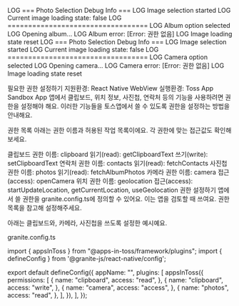 
 LOG  === Photo Selection Debug Info ===
 LOG  Image selection started
 LOG  Current image loading state: false
 LOG  ==================================
 LOG  Album option selected
 LOG  Opening album...
 LOG  Album error: [Error: 권한 없음]
 LOG  Image loading state reset
 LOG  === Photo Selection Debug Info ===
 LOG  Image selection started
 LOG  Current image loading state: false
 LOG  ==================================
 LOG  Camera option selected
 LOG  Opening camera...
 LOG  Camera error: [Error: 권한 없음]
 LOG  Image loading state reset





필요한 권한 설정하기
지원환경:
React Native
WebView
실행환경:
Toss App
Sandbox App
앱에서 클립보드, 위치 정보, 사진첩, 연락처 등의 기능을 사용하려면 권한을 설정해야 해요. 이러한 기능들을 토스앱에서 쓸 수 있도록 권한을 설정하는 방법을 안내해요.

권한 목록
아래는 권한 이름과 허용된 작업 목록이에요. 각 권한에 맞는 접근값도 확인해 보세요.

클립보드
권한 이름: clipboard
읽기(read): getClipboardText
쓰기(write): setClipboardText
연락처
권한 이름: contacts
읽기(read): fetchContacts
사진첩
권한 이름: photos
읽기(read): fetchAlbumPhotos
카메라
권한 이름: camera
접근(access): openCamera
위치
권한 이름: geolocation
접근(access): startUpdateLocation, getCurrentLocation, useGeolocation
권한 설정하기
앱에서 쓸 권한을 granite.config.ts에 정의할 수 있어요. 이는 앱을 검토할 때 쓰여요. 권한 목록을 참고해 설정해주세요.

아래는 클립보드와, 카메라, 사진첩을 쓰도록 설정한 예시예요.


granite.config.ts

import { appsInToss } from "@apps-in-toss/framework/plugins";
import { defineConfig } from '@granite-js/react-native/config';

export default defineConfig({
  appName: "<my-service-name>",
  plugins: [
    appsInToss({
      permissions: [
        {
          name: "clipboard",
          access: "read",
        },
        {
          name: "clipboard",
          access: "write",
        },
        {
          name: "camera",
          access: "access",
        },
        {
          name: "photos",
          access: "read",
        },
      ],
    }),
  ],
});